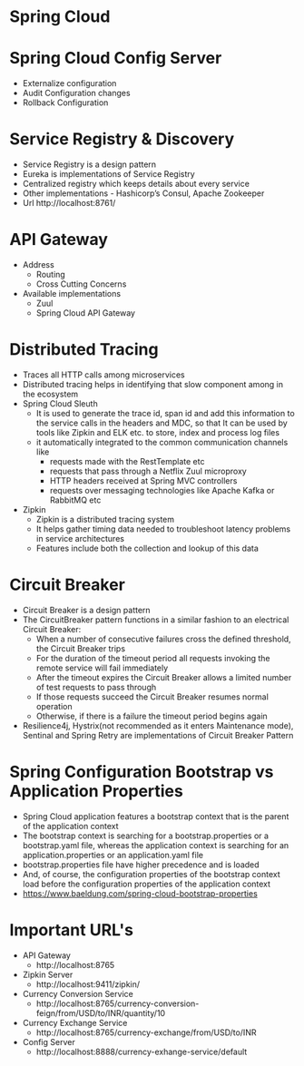 # Spring Cloud

# Spring Cloud Config Server 
- Externalize configuration
- Audit Configuration changes
- Rollback Configuration

# Service Registry & Discovery
- Service Registry is a design pattern
- Eureka is implementations of Service Registry
- Centralized registry which keeps details about every service
- Other implementations - Hashicorp’s Consul, Apache Zookeeper
- Url http://localhost:8761/

# API Gateway 
- Address 
  - Routing 
  - Cross Cutting Concerns
- Available implementations
  - Zuul
  - Spring Cloud API Gateway

# Distributed Tracing
- Traces all HTTP calls among microservices
- Distributed tracing helps in identifying that slow component among in the ecosystem
- Spring Cloud Sleuth
  - It is used to generate the trace id, span id and add this information to the service calls in the headers and MDC, so that It can be used by tools like Zipkin and ELK etc. to store, index and process log files
  - it automatically integrated to the common communication channels like
    - requests made with the RestTemplate etc
    - requests that pass through a Netflix Zuul microproxy
    - HTTP headers received at Spring MVC controllers
    - requests over messaging technologies like Apache Kafka or RabbitMQ etc
- Zipkin 
  - Zipkin is a distributed tracing system 
  - It helps gather timing data needed to troubleshoot latency problems in service architectures 
  - Features include both the collection and lookup of this data

# Circuit Breaker
- Circuit Breaker is a design pattern
- The CircuitBreaker pattern functions in a similar fashion to an electrical Circuit Breaker:
  - When a number of consecutive failures cross the defined threshold, the Circuit Breaker trips
  - For the duration of the timeout period all requests invoking the remote service will fail immediately
  - After the timeout expires the Circuit Breaker allows a limited number of test requests to pass through
  - If those requests succeed the Circuit Breaker resumes normal operation
  - Otherwise, if there is a failure the timeout period begins again
- Resilience4j, Hystrix(not recommended as it enters Maintenance mode), Sentinal and Spring Retry are implementations of Circuit Breaker Pattern

# Spring Configuration Bootstrap vs Application Properties 
- Spring Cloud application features a bootstrap context that is the parent of the application context
- The bootstrap context is searching for a bootstrap.properties or a bootstrap.yaml file, whereas the application context is searching for an application.properties or an application.yaml file
- bootstrap.properties file have higher precedence and is loaded 
- And, of course, the configuration properties of the bootstrap context load before the configuration properties of the application context
- https://www.baeldung.com/spring-cloud-bootstrap-properties

# Important URL's
- API Gateway
  - http://localhost:8765
- Zipkin Server 
  - http://localhost:9411/zipkin/
- Currency Conversion Service 
  - http://localhost:8765/currency-conversion-feign/from/USD/to/INR/quantity/10
- Currency Exchange Service 
  - http://localhost:8765/currency-exchange/from/USD/to/INR
- Config Server 
  - http://localhost:8888/currency-exhange-service/default